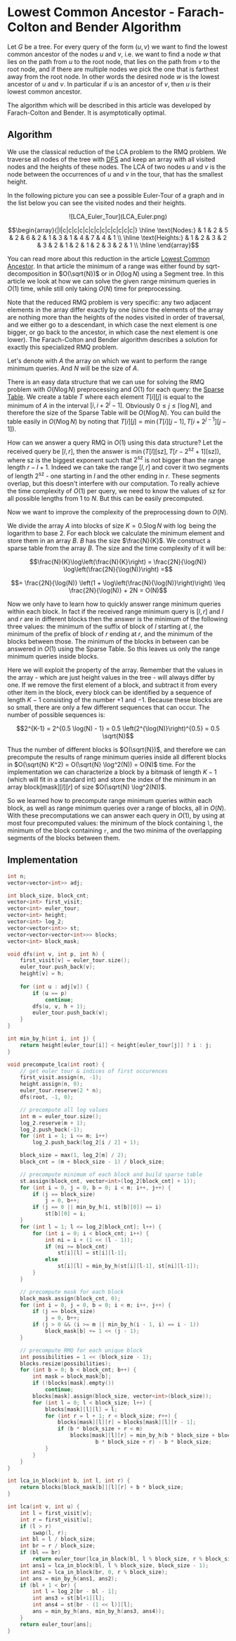 # Lowest Common Ancestor - Farach-Colton and Bender Algorithm

Let $G$ be a tree.
For every query of the form $(u, v)$ we want to find the lowest common ancestor of the nodes $u$ and $v$, i.e. we want to find a node $w$ that lies on the path from $u$ to the root node, that lies on the path from $v$ to the root node, and if there are multiple nodes we pick the one that is farthest away from the root node.
In other words the desired node $w$ is the lowest ancestor of $u$ and $v$.
In particular if $u$ is an ancestor of $v$, then $u$ is their lowest common ancestor.

The algorithm which will be described in this article was developed by Farach-Colton and Bender.
It is asymptotically optimal.

## Algorithm

We use the classical reduction of the LCA problem to the RMQ problem.
We traverse all nodes of the tree with [DFS](depth-first-search.md) and keep an array with all visited nodes and the heights of these nodes. 
The LCA of two nodes $u$ and $v$ is the node between the occurrences of $u$ and $v$ in the tour, that has the smallest height.

In the following picture you can see a possible Euler-Tour of a graph and in the list below you can see the visited nodes and their heights.

<center>![LCA_Euler_Tour](LCA_Euler.png)</center>

$$\begin{array}{|l|c|c|c|c|c|c|c|c|c|c|c|c|c|}
\hline
\text{Nodes:}   & 1 & 2 & 5 & 2 & 6 & 2 & 1 & 3 & 1 & 4 & 7 & 4 & 1 \\ \hline
\text{Heights:} & 1 & 2 & 3 & 2 & 3 & 2 & 1 & 2 & 1 & 2 & 3 & 2 & 1 \\ \hline
\end{array}$$

You can read more about this reduction in the article [Lowest Common Ancestor](lca.md).
In that article the minimum of a range was either found by sqrt-decomposition in $O(\sqrt{N})$ or in $O(\log N)$ using a Segment tree.
In this article we look at how we can solve the given range minimum queries in $O(1)$ time, while still only taking $O(N)$ time for preprocessing.

Note that the reduced RMQ problem is very specific:
any two adjacent elements in the array differ exactly by one (since the elements of the array are nothing more than the heights of the nodes visited in order of traversal, and we either go to a descendant, in which case the next element is one bigger, or go back to the ancestor, in which case the next element is one lower).
The Farach-Colton and Bender algorithm describes a solution for exactly this specialized RMQ problem.

Let's denote with $A$ the array on which we want to perform the range minimum queries.
And $N$ will be the size of $A$.

There is an easy data structure that we can use for solving the RMQ problem with $O(N \log N)$ preprocessing and $O(1)$ for each query: the [Sparse Table](../data_structures/sparse-table.md).
We create a table $T$ where each element $T[i][j]$ is equal to the minimum of $A$ in the interval $[i, i + 2^j - 1]$.
Obviously $0 \leq j \leq \lceil \log N \rceil$, and therefore the size of the Sparse Table will be $O(N \log N)$.
You can build the table easily in $O(N \log N)$ by noting that $T[i][j] = \min(T[i][j-1], T[i+2^{j-1}][j-1])$.

How can we answer a query RMQ in $O(1)$ using this data structure?
Let the received query be $[l, r]$, then the answer is $\min(T[l][\text{sz}], T[r-2^{\text{sz}}+1][\text{sz}])$, where $\text{sz}$ is the biggest exponent such that $2^{\text{sz}}$ is not bigger than the range length $r-l+1$. 
Indeed we can take the range $[l, r]$ and cover it two segments of length $2^{\text{sz}}$ - one starting in $l$ and the other ending in $r$.
These segments overlap, but this doesn't interfere with our computation.
To really achieve the time complexity of $O(1)$ per query, we need to know the values of $\text{sz}$ for all possible lengths from $1$ to $N$.
But this can be easily precomputed.

Now we want to improve the complexity of the preprocessing down to $O(N)$.

We divide the array $A$ into blocks of size $K = 0.5 \log N$ with $\log$ being the logarithm to base 2.
For each block we calculate the minimum element and store them in an array $B$.
$B$ has the size $\frac{N}{K}$.
We construct a sparse table from the array $B$.
The size and the time complexity of it will be:

$$\frac{N}{K}\log\left(\frac{N}{K}\right) = \frac{2N}{\log(N)} \log\left(\frac{2N}{\log(N)}\right) =$$

$$= \frac{2N}{\log(N)} \left(1 + \log\left(\frac{N}{\log(N)}\right)\right) \leq \frac{2N}{\log(N)} + 2N = O(N)$$

Now we only have to learn how to quickly answer range minimum queries within each block.
In fact if the received range minimum query is $[l, r]$ and $l$ and $r$ are in different blocks then the answer is the minimum of the following three values:
the minimum of the suffix of block of $l$ starting at $l$, the minimum of the prefix of block of $r$ ending at $r$, and the minimum of the blocks between those.
The minimum of the blocks in between can be answered in $O(1)$ using the Sparse Table.
So this leaves us only the range minimum queries inside blocks.

Here we will exploit the property of the array.
Remember that the values in the array - which are just height values in the tree - will always differ by one.
If we remove the first element of a block, and subtract it from every other item in the block, every block can be identified by a sequence of length $K - 1$ consisting of the number $+1$ and $-1$.
Because these blocks are so small, there are only a few different sequences that can occur.
The number of possible sequences is:

$$2^{K-1} = 2^{0.5 \log(N) - 1} = 0.5 \left(2^{\log(N)}\right)^{0.5} = 0.5 \sqrt{N}$$

Thus the number of different blocks is $O(\sqrt{N})$, and therefore we can precompute the results of range minimum queries inside all different blocks in $O(\sqrt{N} K^2) = O(\sqrt{N} \log^2(N)) = O(N)$ time.
For the implementation we can characterize a block by a bitmask of length $K-1$ (which will fit in a standard int) and store the index of the minimum in an array $\text{block}[\text{mask}][l][r]$ of size $O(\sqrt{N} \log^2(N))$.

So we learned how to precompute range minimum queries within each block, as well as range minimum queries over a range of blocks, all in $O(N)$.
With these precomputations we can answer each query in $O(1)$, by using at most four precomputed values: the minimum of the block containing `l`, the minimum of the block containing `r`, and the two minima of the overlapping segments of the blocks between them.

## Implementation

```cpp
int n;
vector<vector<int>> adj;

int block_size, block_cnt;
vector<int> first_visit;
vector<int> euler_tour;
vector<int> height;
vector<int> log_2;
vector<vector<int>> st;
vector<vector<vector<int>>> blocks;
vector<int> block_mask;

void dfs(int v, int p, int h) {
    first_visit[v] = euler_tour.size();
    euler_tour.push_back(v);
    height[v] = h;
    
    for (int u : adj[v]) {
        if (u == p)
            continue;
        dfs(u, v, h + 1);
        euler_tour.push_back(v);
    }
}

int min_by_h(int i, int j) {
    return height[euler_tour[i]] < height[euler_tour[j]] ? i : j;
}

void precompute_lca(int root) {
    // get euler tour & indices of first occurences
    first_visit.assign(n, -1);
    height.assign(n, 0);
    euler_tour.reserve(2 * n);
    dfs(root, -1, 0);

    // precompute all log values
    int m = euler_tour.size();
    log_2.reserve(m + 1);
    log_2.push_back(-1);
    for (int i = 1; i <= m; i++)
        log_2.push_back(log_2[i / 2] + 1);

    block_size = max(1, log_2[m] / 2);
    block_cnt = (m + block_size - 1) / block_size;

    // precompute minimum of each block and build sparse table
    st.assign(block_cnt, vector<int>(log_2[block_cnt] + 1));
    for (int i = 0, j = 0, b = 0; i < m; i++, j++) {
        if (j == block_size)
            j = 0, b++;
        if (j == 0 || min_by_h(i, st[b][0]) == i)
            st[b][0] = i;
    }
    for (int l = 1; l <= log_2[block_cnt]; l++) {
        for (int i = 0; i < block_cnt; i++) {
            int ni = i + (1 << (l - 1));
            if (ni >= block_cnt)
                st[i][l] = st[i][l-1];
            else
                st[i][l] = min_by_h(st[i][l-1], st[ni][l-1]);
        }
    }

    // precompute mask for each block
    block_mask.assign(block_cnt, 0);
    for (int i = 0, j = 0, b = 0; i < m; i++, j++) {
        if (j == block_size)
            j = 0, b++;
        if (j > 0 && (i >= m || min_by_h(i - 1, i) == i - 1))
            block_mask[b] += 1 << (j - 1);
    }

    // precompute RMQ for each unique block
    int possibilities = 1 << (block_size - 1);
    blocks.resize(possibilities);
    for (int b = 0; b < block_cnt; b++) {
        int mask = block_mask[b];
        if (!blocks[mask].empty())
            continue;
        blocks[mask].assign(block_size, vector<int>(block_size));
        for (int l = 0; l < block_size; l++) {
            blocks[mask][l][l] = l;
            for (int r = l + 1; r < block_size; r++) {
                blocks[mask][l][r] = blocks[mask][l][r - 1];
                if (b * block_size + r < m)
                    blocks[mask][l][r] = min_by_h(b * block_size + blocks[mask][l][r], 
                            b * block_size + r) - b * block_size;
            }
        }
    }
}

int lca_in_block(int b, int l, int r) {
    return blocks[block_mask[b]][l][r] + b * block_size;
}

int lca(int v, int u) {
    int l = first_visit[v];
    int r = first_visit[u];
    if (l > r)
        swap(l, r);
    int bl = l / block_size;
    int br = r / block_size;
    if (bl == br)
        return euler_tour[lca_in_block(bl, l % block_size, r % block_size)];
    int ans1 = lca_in_block(bl, l % block_size, block_size - 1);
    int ans2 = lca_in_block(br, 0, r % block_size);
    int ans = min_by_h(ans1, ans2);
    if (bl + 1 < br) {
        int l = log_2[br - bl - 1];
        int ans3 = st[bl+1][l];
        int ans4 = st[br - (1 << l)][l];
        ans = min_by_h(ans, min_by_h(ans3, ans4));
    }
    return euler_tour[ans];
}
```
